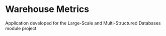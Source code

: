 # Warehouse Metrics

Application developed for the Large-Scale and Multi-Structured Databases module project
